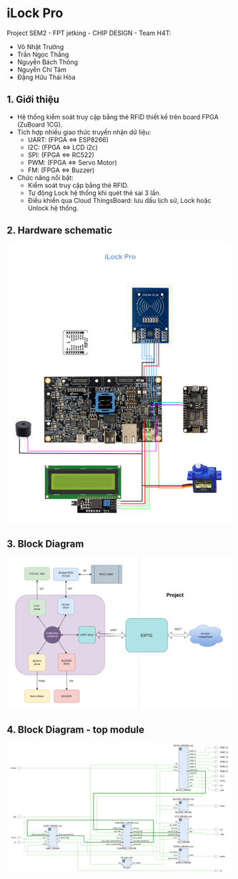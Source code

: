 # iLock Pro

Project SEM2 - FPT jetking - CHIP DESIGN - Team H4T:
- Võ Nhật Trường
- Trần Ngọc Thắng
- Nguyễn Bách Thông
- Nguyễn Chí Tâm
- Đặng Hữu Thái Hòa

## 1. Giới thiệu
- Hệ thống kiểm soát truy cập bằng thẻ RFID thiết kế trên board FPGA (ZuBoard 1CG).
- Tích hợp nhiều giao thức truyền nhận dữ liệu:
  + UART: (FPGA <=> ESP8266)
  + I2C: (FPGA <=> LCD i2c)
  + SPI: (FPGA <=> RC522)
  + PWM: (FPGA <=> Servo Motor)
  + FM: (FPGA <=> Buzzer)
- Chức năng nổi bật:
  + Kiểm soát truy cập bằng thẻ RFID.
  + Tự động Lock hệ thống khi quét thẻ sai 3 lần.
  + Điều khiển qua Cloud ThingsBoard: lưu dấu lịch sử, Lock hoặc Unlock hệ thống.

## 2. Hardware schematic

![Hardware schematic](./images/schematic_hardware_png.png)


## 3. Block Diagram

![project schematic](./images/project_schematic.png)


## 4. Block Diagram - top module

![Block diagram](./images/block_diagram_top.png)
